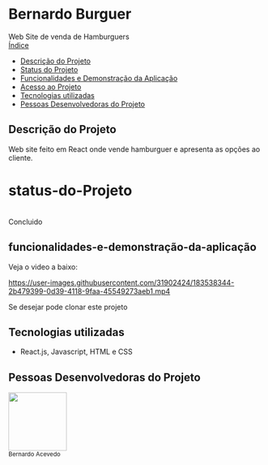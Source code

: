 # Bernardo Burguer
Web Site de venda de Hamburguers
<br>
 [Índice](#índice)
* [Descrição do Projeto](#descrição-do-projeto)
* [Status do Projeto](#status-do-Projeto)
* [Funcionalidades e Demonstração da Aplicação](#funcionalidades-e-demonstração-da-aplicação)
* [Acesso ao Projeto](#acesso-ao-projeto)
* [Tecnologias utilizadas](#tecnologias-utilizadas)
* [Pessoas Desenvolvedoras do Projeto](#pessoas-desenvolvedoras)


## Descrição do Projeto

Web site feito em React onde vende hamburguer e apresenta as opções ao cliente.

# status-do-Projeto
<br>
Concluido

## funcionalidades-e-demonstração-da-aplicação
Veja o video a baixo:


https://user-images.githubusercontent.com/31902424/183538344-2b479399-0d39-4118-9faa-45549273aeb1.mp4

Se desejar pode clonar este projeto


## Tecnologias utilizadas
- React.js, Javascript, HTML e CSS

## Pessoas Desenvolvedoras do Projeto

<img src="https://github.com/ber9795" width=115><br><sub>Bernardo Acevedo</sub>
